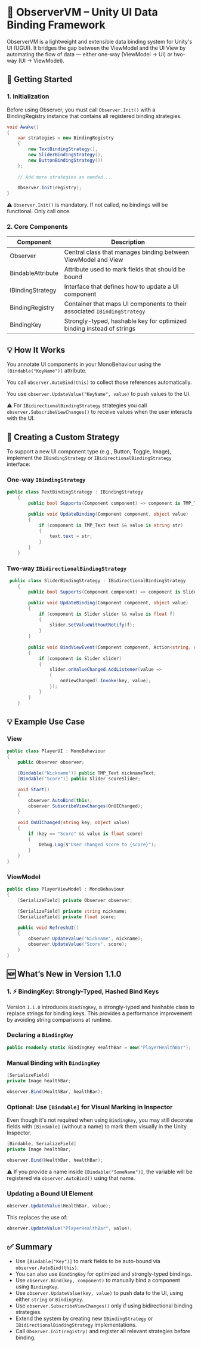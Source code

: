 # 📘 ObserverVM – Unity UI Data Binding Framework
ObserverVM is a lightweight and extensible data binding system for Unity's UI (UGUI). It bridges the gap between the ViewModel and the UI View by automating the flow of data — either one-way (ViewModel → UI) or two-way (UI → ViewModel).

## 🚀 Getting Started

### 1. Initialization

Before using Observer, you must call `Observer.Init()` with a BindingRegistry instance that contains all registered binding strategies.

```csharp
void Awake()
{
    var strategies = new BindingRegistry
    {
        new TextBindingStrategy(), 
        new SliderBindingStrategy(),
        new ButtonBindingStrategy())
    };
    
    // Add more strategies as needed...

    Observer.Init(registry);
}
```

⚠️ `Observer.Init()` is mandatory. If not called, no bindings will be functional. Only call once.

### 2. Core Components

| Component         | Description                                                              |
|-------------------|--------------------------------------------------------------------------|
| Observer          | Central class that manages binding between ViewModel and View            |
| BindableAttribute | Attribute used to mark fields that should be bound                       |
| IBindingStrategy  | Interface that defines how to update a UI component                      |
| BindingRegistry   | Container that maps UI components to their associated `IBindingStrategy` |
| BindingKey        | Strongly-typed, hashable key for optimized binding instead of strings    |


## 💡 How It Works

You annotate UI components in your MonoBehaviour using the `[Bindable("KeyName")]` attribute.

You call `observer.AutoBind(this)` to collect those references automatically.

You use `observer.UpdateValue("KeyName", value)` to push values to the UI.

⚠️ For `IBidirectionalBindingStrategy` strategies you call `observer.SubscribeViewChanges()` to receive values when the user interacts with the UI.

## 🧱 Creating a Custom Strategy

To support a new UI component type (e.g., Button, Toggle, Image), implement the `IBindingStrategy` or `IBidirectionalBindingStrategy` interface:

### One-way `IBindingStrategy`

```csharp
public class TextBindingStrategy : IBindingStrategy
    {
        public bool Supports(Component component) => component is TMP_Text;

        public void UpdateBinding(Component component, object value)
        {
            if (component is TMP_Text text && value is string str)
            {
                text.text = str;
            }
        }
    }
```

### Two-way `IBidirectionalBindingStrategy`

```csharp
 public class SliderBindingStrategy : IBidirectionalBindingStrategy
    {
        public bool Supports(Component component) => component is Slider;

        public void UpdateBinding(Component component, object value)
        {
            if (component is Slider slider && value is float f)
            {
                slider.SetValueWithoutNotify(f);
            }
        }
        
        public void BindViewEvent(Component component, Action<string, object> onViewChanged, string key)
        {
            if (component is Slider slider)
            {
                slider.onValueChanged.AddListener(value =>
                {
                    onViewChanged?.Invoke(key, value);
                });
            }
        }
    }
```

## 💡 Example Use Case

### View

```csharp
public class PlayerUI : MonoBehaviour
{
    public Observer observer;

    [Bindable("Nickname")] public TMP_Text nicknameText;
    [Bindable("Score")] public Slider scoreSlider;

    void Start()
    {
        observer.AutoBind(this);
        observer.SubscribeViewChanges(OnUIChanged);
    }

    void OnUIChanged(string key, object value)
    {
        if (key == "Score" && value is float score)
        {
            Debug.Log($"User changed score to {score}");
        }
    }
}
```

### ViewModel

```csharp
public class PlayerViewModel : MonoBehaviour
{
    [SerializeField] private Observer observer;

    [SerializeField] private string nickname;
    [SerializeField] private float score;

    public void RefreshUI()
    {
        observer.UpdateValue("Nickname", nickname);
        observer.UpdateValue("Score", score);
    }
}
```

## 🆕 What’s New in Version 1.1.0

### 1. ⚡ BindingKey: Strongly-Typed, Hashed Bind Keys

Version `1.1.0` introduces `BindingKey`, a strongly-typed and hashable class to replace strings for binding keys. This provides a performance improvement by avoiding string comparisons at runtime.

### Declaring a `BindingKey`

```csharp
public readonly static BindingKey HealthBar = new("PlayerHealthBar");
```

### Manual Binding with `BindingKey`

```csharp
[SerializeField]
private Image healthBar;

observer.Bind(HealthBar, healthBar);
```

### Optional: Use `[Bindable]` for Visual Marking in Inspector

Even though it's not required when using `BindingKey`, you may still decorate fields with `[Bindable]` (without a name) to mark them visually in the Unity Inspector.

```csharp
[Bindable, SerializeField]
private Image healthBar;

observer.Bind(HealthBar, healthBar);
```

️️️️⚠️ If you provide a name inside `[Bindable("SomeName")]`, the variable will be registered via `observer.AutoBind()` using that name.

### Updating a Bound UI Element

```csharp
observer.UpdateValue(HealthBar, value);
```

This replaces the use of:

```csharp
observer.UpdateValue("PlayerHealthBar", value);
```

## ✅ Summary

- Use `[Bindable("Key")]` to mark fields to be auto-bound via `observer.AutoBind(this)`.
- You can also use `BindingKey` for optimized and strongly-typed bindings.
- Use `observer.Bind(key, component)` to manually bind a component using `BindingKey`.
- Use `observer.UpdateValue(key, value)` to push data to the UI, using either `string` or `BindingKey`.
- Use `observer.SubscribeViewChanges()` only if using bidirectional binding strategies.
- Extend the system by creating new `IBindingStrategy` or `IBidirectionalBindingStrategy` implementations.
- Call `Observer.Init(registry)` and register all relevant strategies before binding.
